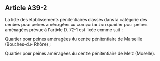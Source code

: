Article A39-2
----
La liste des établissements pénitentiaires classés dans la catégorie des centres
pour peines aménagées ou comportant un quartier pour peines aménagées prévue à
l'article D. 72-1 est fixée comme suit :

Quartier pour peines aménagées du centre pénitentiaire de Marseille (Bouches-du-
Rhône) ;

Quartier pour peines aménagées du centre pénitentiaire de Metz (Moselle).

